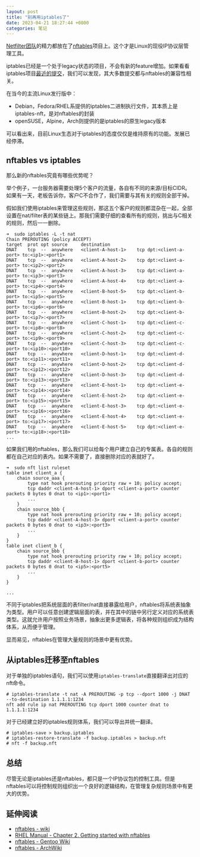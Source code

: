 ```yaml
---
layout: post
title: "别再用iptables了"
date: 2023-04-21 18:27:44 +0800
categories: 笔记
---
```


[Netfilter团队](https://www.netfilter.org)的精力都放在了[nftables](https://www.netfilter.org/projects/nftables/index.html)项目上。这个才是Linux的现役IP协议层管理工具。

iptables已经是一个处于legacy状态的项目，不会有新的feature增加。如果看看iptables项目[最近的提交](https://git.netfilter.org/iptables/log/)，我们可以发现，其大多数提交都与nftables的兼容性相关。

在当今的主流Linux发行版中：
- Debian，Fedora/RHEL系提供的iptables二进制执行文件，其本质上是iptables-nft，是对nftables的封装
- openSUSE，Alpine，Arch则提供的是iptables的原生legacy版本

可以看出来，目前Linux生态对于iptables的态度仅仅是维持原有的功能。发展已经停滞。

## nftables vs iptables

那么新的nftables究竟有哪些优势呢？

举个例子，一台服务器需要处理5个客户的流量，各自有不同的来源/目标CIDR。如果有一天，老板告诉你，客户C不合作了，我们需要与其有关的规则全部干掉。

假如我们使用iptables来管理这些规则，那这五个客户的规则都混杂在一起，全部设置在nat/filter表的某些链上。那我们需要仔细的查看所有的规则，挑出与C相关的规则，然后一一删除。

```
➜  sudo iptables -L -t nat
Chain PREROUTING (policy ACCEPT)
target  prot opt source     destination
DNAT    tcp  --  anywhere   <client-A-host-1>    tcp dpt:<client-a-port> to:<ip1>:<port1>
DNAT    tcp  --  anywhere   <client-A-host-2>    tcp dpt:<client-a-port> to:<ip2>:<port2>
DNAT    tcp  --  anywhere   <client-A-host-3>    tcp dpt:<client-a-port> to:<ip3>:<port3>
DNAT    tcp  --  anywhere   <client-A-host-4>    tcp dpt:<client-a-port> to:<ip4>:<port4>
DNAT    tcp  --  anywhere   <client-B-host-5>    tcp dpt:<client-b-port> to:<ip5>:<port5>
DNAT    tcp  --  anywhere   <client-B-host-1>    tcp dpt:<client-b-port> to:<ip6>:<port6>
DNAT    tcp  --  anywhere   <client-B-host-2>    tcp dpt:<client-b-port> to:<ip7>:<port7>
DNAT    tcp  --  anywhere   <client-C-host-1>    tcp dpt:<client-c-port> to:<ip8>:<port8>
DNAT    tcp  --  anywhere   <client-C-host-2>    tcp dpt:<client-c-port> to:<ip9>:<port9>
DNAT    tcp  --  anywhere   <client-C-host-3>    tcp dpt:<client-c-port> to:<ip10>:<port10>
DNAT    tcp  --  anywhere   <client-D-host-1>    tcp dpt:<client-d-port> to:<ip11>:<port11>
DNAT    tcp  --  anywhere   <client-D-host-2>    tcp dpt:<client-d-port> to:<ip12>:<port12>
DNAT    tcp  --  anywhere   <client-D-host-3>    tcp dpt:<client-d-port> to:<ip13>:<port13>
DNAT    tcp  --  anywhere   <client-E-host-1>    tcp dpt:<client-e-port> to:<ip14>:<port14>
DNAT    tcp  --  anywhere   <client-E-host-2>    tcp dpt:<client-e-port> to:<ip15>:<port15>
DNAT    tcp  --  anywhere   <client-E-host-3>    tcp dpt:<client-e-port> to:<ip16>:<port16>
DNAT    tcp  --  anywhere   <client-E-host-4>    tcp dpt:<client-e-port> to:<ip17>:<port17>
DNAT    tcp  --  anywhere   <client-E-host-5>    tcp dpt:<client-e-port> to:<ip18>:<port18>
...
```

如果我们用的nftables，那么我们可以给每个用户建立自己的专属表。各自的规则都在自己对应的表内。如果不需要了，直接删除对应的表就好了。

```
➜  sudo nft list ruleset
table inet client_a {
    chain source_aaa {
        type nat hook prerouting priority raw + 10; policy accept;
        tcp daddr <client-A-host-1> dport <client-a-port> counter packets 0 bytes 0 dnat to <ip1>:<port1>
        ...
    }
    chain source_bbb {
        type nat hook prerouting priority raw + 10; policy accept;
        tcp daddr <client-A-host-3> dport <client-a-port> counter packets 0 bytes 0 dnat to <ip3>:<port3>
        ...
    }
}
table inet client_b {
    chain source_bbb {
        type nat hook prerouting priority raw + 10; policy accept;
        tcp daddr <client-B-host-1> dport <client-b-port> counter packets 0 bytes 0 dnat to <ip5>:<port5>
        ...
    }
}

...
```

不同于iptables把系统层面的表filter/nat直接暴露给用户，nftables将系统表抽象为类型。用户可以任意创建逻辑层面的表，并在其中的链中另行定义对应的系统表类型。这就允许用户按照业务场景，抽象出更多逻辑表，将各种规则组织成为结构体系，从而便于管理。

显而易见，nftables在管理大量规则的场景中更有优势。

## 从iptables迁移至nftables

对于单独的iptables语句，我们可以使用`iptables-translate`直接翻译出对应的nft命令。

```
# iptables-translate -t nat -A PREROUTING -p tcp --dport 1000 -j DNAT --to-destination 1.1.1.1:1234
nft add rule ip nat PREROUTING tcp dport 1000 counter dnat to 1.1.1.1:1234
```

对于已经建立好的iptables规则体系，我们可以导出并统一翻译。

```
# iptables-save > backup.iptables
# iptables-restore-translate -f backup.iptables > backup.nft
# nft -f backup.nft
```

## 总结

尽管无论是iptables还是nftables，都只是一个IP协议包的控制工具。但是nftables可以将控制规则组织出一个良好的逻辑结构，在管理复杂规则场景中有更大的优势。

## 延伸阅读

- [nftables - wiki](https://wiki.nftables.org/wiki-nftables/index.php/Main_Page)
- [RHEL Manual - Chapter 2. Getting started with nftables](https://access.redhat.com/documentation/en-us/red_hat_enterprise_linux/9/html/configuring_firewalls_and_packet_filters/getting-started-with-nftables_firewall-packet-filters)
- [nftables - Gentoo Wiki](https://wiki.gentoo.org/wiki/Nftables)
- [nftables - ArchWiki](https://wiki.archlinux.org/title/Nftables)
